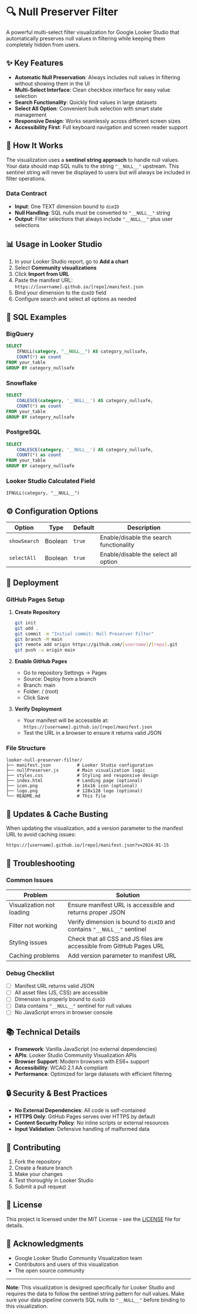 # 🔍 Null Preserver Filter

A powerful multi-select filter visualization for Google Looker Studio that automatically preserves null values in filtering while keeping them completely hidden from users.

## ✨ Key Features

- **Automatic Null Preservation**: Always includes null values in filtering without showing them in the UI
- **Multi-Select Interface**: Clean checkbox interface for easy value selection
- **Search Functionality**: Quickly find values in large datasets
- **Select All Option**: Convenient bulk selection with smart state management
- **Responsive Design**: Works seamlessly across different screen sizes
- **Accessibility First**: Full keyboard navigation and screen reader support

## 🔧 How It Works

The visualization uses a **sentinel string approach** to handle null values. Your data should map SQL nulls to the string `"__NULL__"` upstream. This sentinel string will never be displayed to users but will always be included in filter operations.

### Data Contract

- **Input**: One TEXT dimension bound to `dimID`
- **Null Handling**: SQL nulls must be converted to `"__NULL__"` string
- **Output**: Filter selections that always include `"__NULL__"` plus user selections

## 📊 Usage in Looker Studio

1. In your Looker Studio report, go to **Add a chart**
2. Select **Community visualizations**
3. Click **Import from URL**
4. Paste the manifest URL: `https://[username].github.io/[repo]/manifest.json`
5. Bind your dimension to the `dimID` field
6. Configure search and select all options as needed

## 📝 SQL Examples

### BigQuery
```sql
SELECT 
    IFNULL(category, "__NULL__") AS category_nullsafe,
    COUNT(*) as count
FROM your_table
GROUP BY category_nullsafe
```

### Snowflake
```sql
SELECT 
    COALESCE(category, '__NULL__') AS category_nullsafe,
    COUNT(*) as count
FROM your_table
GROUP BY category_nullsafe
```

### PostgreSQL
```sql
SELECT 
    COALESCE(category, '__NULL__') AS category_nullsafe,
    COUNT(*) as count
FROM your_table
GROUP BY category_nullsafe
```

### Looker Studio Calculated Field
```
IFNULL(category, "__NULL__")
```

## ⚙️ Configuration Options

| Option | Type | Default | Description |
|--------|------|---------|-------------|
| `showSearch` | Boolean | `true` | Enable/disable the search functionality |
| `selectAll` | Boolean | `true` | Enable/disable the select all option |

## 🚀 Deployment

### GitHub Pages Setup

1. **Create Repository**
   ```bash
   git init
   git add .
   git commit -m "Initial commit: Null Preserver Filter"
   git branch -M main
   git remote add origin https://github.com/[username]/[repo].git
   git push -u origin main
   ```

2. **Enable GitHub Pages**
   - Go to repository Settings → Pages
   - Source: Deploy from a branch
   - Branch: main
   - Folder: / (root)
   - Click Save

3. **Verify Deployment**
   - Your manifest will be accessible at: `https://[username].github.io/[repo]/manifest.json`
   - Test the URL in a browser to ensure it returns valid JSON

### File Structure
```
looker-null-preserver-filter/
├── manifest.json          # Looker Studio configuration
├── nullPreserver.js       # Main visualization logic
├── styles.css             # Styling and responsive design
├── index.html             # Landing page (optional)
├── icon.png               # 16x16 icon (optional)
├── logo.png               # 128x128 logo (optional)
└── README.md              # This file
```

## 🔄 Updates & Cache Busting

When updating the visualization, add a version parameter to the manifest URL to avoid caching issues:

```
https://[username].github.io/[repo]/manifest.json?v=2024-01-15
```

## 🐛 Troubleshooting

### Common Issues

| Problem | Solution |
|---------|----------|
| Visualization not loading | Ensure manifest URL is accessible and returns proper JSON |
| Filter not working | Verify dimension is bound to `dimID` and contains `"__NULL__"` sentinel |
| Styling issues | Check that all CSS and JS files are accessible from GitHub Pages URL |
| Caching problems | Add version parameter to manifest URL |

### Debug Checklist

- [ ] Manifest URL returns valid JSON
- [ ] All asset files (JS, CSS) are accessible
- [ ] Dimension is properly bound to `dimID`
- [ ] Data contains `"__NULL__"` sentinel for null values
- [ ] No JavaScript errors in browser console

## 📚 Technical Details

- **Framework**: Vanilla JavaScript (no external dependencies)
- **APIs**: Looker Studio Community Visualization APIs
- **Browser Support**: Modern browsers with ES6+ support
- **Accessibility**: WCAG 2.1 AA compliant
- **Performance**: Optimized for large datasets with efficient filtering

## 🔒 Security & Best Practices

- **No External Dependencies**: All code is self-contained
- **HTTPS Only**: GitHub Pages serves over HTTPS by default
- **Content Security Policy**: No inline scripts or external resources
- **Input Validation**: Defensive handling of malformed data

## 🤝 Contributing

1. Fork the repository
2. Create a feature branch
3. Make your changes
4. Test thoroughly in Looker Studio
5. Submit a pull request

## 📄 License

This project is licensed under the MIT License - see the [LICENSE](LICENSE) file for details.

## 🙏 Acknowledgments

- Google Looker Studio Community Visualization team
- Contributors and users of this visualization
- The open source community

---

**Note**: This visualization is designed specifically for Looker Studio and requires the data to follow the sentinel string pattern for null values. Make sure your data pipeline converts SQL nulls to `"__NULL__"` before binding to this visualization.
